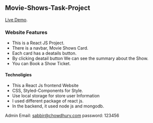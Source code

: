## Movie-Shows-Task-Project


 [Live Demo](https://github.com/facebook/create-react-app).


### Website Features
- This is a React JS Project.
- There is a navbar, Movie Shows Card.
- Each card has a deatails button.
- By clicking deatail button We can see the summary about the Show.
- You can Book a Show Ticket.

#### Technoligies
- This a React Js  frontend Website 
- CSS, Styled-Components for Style.
- Use local storage for store user Information
- I used different package of react js.
- In the backend, it used node js and mongodb.

Admin Email: sabbir@chowdhury.com
password: 123456


